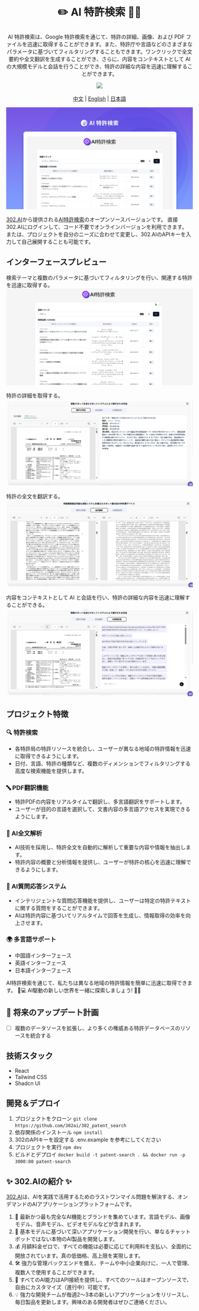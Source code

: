 # <p align="center">✏️ AI 特許検索 🚀✨</p>

<p align="center">AI 特許検索は、Google 特許検索を通じて、特許の詳細、画像、および PDF ファイルを迅速に取得することができます。また、特許庁や言語などのさまざまなパラメータに基づいてフィルタリングすることもできます。ワンクリックで全文要約や全文翻訳を生成することができ、さらに、内容をコンテキストとして AI の大規模モデルと会話を行うことができ、特許の詳細な内容を迅速に理解することができます。</p>

<p align="center"><a href="https://302.ai/ja/tools/patent/" target="blank"><img src="https://file.302ai.cn/gpt/imgs/github/302_badge.png" /></a></p >

<p align="center"><a href="README_zh.md">中文</a> | <a href="README.md">English</a> | <a href="README_ja.md">日本語</a></p>

![界面预览](docs/AI专利搜索jp.png)

[302.AI](https://302.ai)から提供される[AI特許検索](https://302.ai/tools/patent/)のオープンソースバージョンです。
直接302.AIにログインして、コード不要でオンラインバージョンを利用できます。
または、プロジェクトを自分のニーズに合わせて変更し、302.AIのAPIキーを入力して自己展開することも可能です。

## インターフェースプレビュー
検索テーマと複数のパラメータに基づいてフィルタリングを行い、関連する特許を迅速に取得する。
![界面预览](docs/专利日1.png)     

特許の詳細を取得する。
![界面预览](docs/专利日2.png)    

特許の全文を翻訳する。
![界面预览](docs/专利日3.png)     

内容をコンテキストとして AI と会話を行い、特許の詳細な内容を迅速に理解することができる。
![界面预览](docs/专利日4.png)

## プロジェクト特徴
### 🔍 特許検索
   - 各特許局の特許リソースを統合し、ユーザーが異なる地域の特許情報を迅速に取得できるようにします。
   - 日付、言語、特許の種類など、複数のディメンションでフィルタリングする高度な検索機能を提供します。

### 🔤 PDF翻訳機能
   - 特許PDFの内容をリアルタイムで翻訳し、多言語翻訳をサポートします。
   - ユーザーが目的の言語を選択して、文書内容の多言語アクセスを実現できるようにします。

### 🤖 AI全文解析
   - AI技術を採用し、特許全文を自動的に解析して重要な内容や情報を抽出します。
   - 特許内容の概要と分析情報を提供し、ユーザーが特許の核心を迅速に理解できるようにします。

### 🧠 AI質問応答システム
   - インテリジェントな質問応答機能を提供し、ユーザーは特定の特許テキストに関する質問をすることができます。
   - AIは特許内容に基づいてリアルタイムで回答を生成し、情報取得の効率を向上させます。

### 🌍 多言語サポート
- 中国語インターフェース
- 英語インターフェース
- 日本語インターフェース

AI特許検索を通じて、私たちは異なる地域の特許情報を簡単に迅速に取得できます。 🎉💻 AI駆動の新しい世界を一緒に探索しましょう! 🌟🚀

## 🚩 将来のアップデート計画
- [ ] 複数のデータソースを拡張し、より多くの権威ある特許データベースのリソースを統合する

## 技術スタック
- React
- Tailwind CSS
- Shadcn UI

## 開発＆デプロイ
1. プロジェクトをクローン `git clone https://github.com/302ai/302_patent_search`
2. 依存関係のインストール `npm install`
3. 302のAPIキーを設定する .env.example を参考にしてください
4. プロジェクトを実行 `npm dev`
5. ビルドとデプロイ `docker build -t patent-search . && docker run -p 3000:80 patent-search`


## ✨ 302.AIの紹介 ✨

[302.AI](https://302.ai)は、AIを実践で活用するためのラストワンマイル問題を解決する、オンデマンドのAIアプリケーションプラットフォームです。
1. 🧠 最新かつ最も完全なAI機能とブランドを集めています。言語モデル、画像モデル、音声モデル、ビデオモデルなどが含まれます。
2. 🚀 基本モデルに基づいて深いアプリケーション開発を行い、単なるチャットボットではない本物のAI製品を開発します。
3. 💰 月額料金ゼロで、すべての機能は必要に応じて利用料を支払い、全面的に開放されています。真の低価格、高上限を実現します。
4. 🛠 強力な管理バックエンドを備え、チームや中小企業向けに、一人で管理、複数人で使用することができます。
5. 🔗 すべてのAI能力はAPI接続を提供し、すべてのツールはオープンソースで、自由にカスタマイズ（進行中）可能です。
6. 💡 強力な開発チームが毎週2～3本の新しいアプリケーションをリリースし、毎日製品を更新します。興味のある開発者はぜひご連絡ください。
